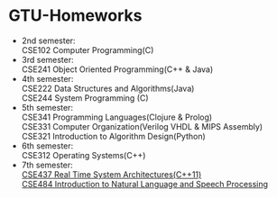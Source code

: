 # GTU-Homeworks


* 2nd semester:  
			CSE102 Computer Programming(C)  
* 3rd semester:  
			CSE241 Object Oriented Programming(C++ & Java)  
* 4th semester:  
			CSE222 Data Structures and Algorithms(Java)  
			CSE244 System Programming (C)  
* 5th semester:  
			CSE341 Programming Languages(Clojure & Prolog)  
			CSE331 Computer Organization(Verilog VHDL & MIPS Assembly)  
			CSE321 Introduction to Algorithm Design(Python)  
* 6th semester:  
			CSE312 Operating Systems(C++)  
* 7th semester:  
			[CSE437 Real Time System Architectures(C++11)](CSE437_RealTimeSystemArchitectures/)  
			[CSE484 Introduction to Natural Language and Speech Processing](NaturalLanguageProcessing/)  
